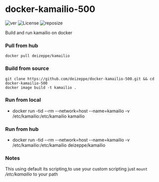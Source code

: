 # docker-kamailio-500
![ver](https://img.shields.io/github/v/release/deizeppe/docker-kamailio-500?color=red&style=plastic)
![License](https://img.shields.io/github/license/deizeppe/docker-kamailio-500?color=yellow&style=plastic)
![reposize](https://img.shields.io/github/repo-size/deizeppe/docker-kamailio-500?color=orange&style=plastic)

Build and run kamailio on docker

### Pull from hub
	docker pull deizeppe/kamailio

### Build from source
	git clone https://github.com/deizeppe/docker-kamailio-500.git && cd docker-kamailio-500
	docker image build -t kamailio .
	
### Run from local
*	docker run -tid --rm --network=host --name=kamailio -v /etc/kamailio:/etc/kamailio kamailio 

### Run from hub
* docker run -tid --rm --network=host --name=kamailio -v /etc/kamailio:/etc/kamailio deizeppe/kamailio 

### Notes
This using default its scripting,to use your custom scripting just `mount` */etc/kamailio* to your path
